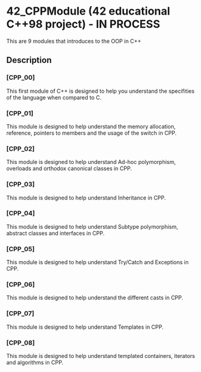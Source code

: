 # 42_CPPModule (42 educational C++98 project) - IN PROCESS
This are 9 modules that introduces to the OOP in C++
## Description
### [CPP_00]
This first module of C++ is designed to help you understand the specifities of the language when compared to C.
### [CPP_01]
This module is designed to help understand the memory allocation, reference, pointers to members and the usage of the switch in CPP.
### [CPP_02]
This module is designed to help understand Ad-hoc polymorphism, overloads and orthodox canonical classes in CPP.
### [CPP_03]
This module is designed to help understand Inheritance in CPP.
### [CPP_04]
This module is designed to help understand Subtype polymorphism, abstract classes and interfaces in CPP.
### [CPP_05]
This module is designed to help understand Try/Catch and Exceptions in CPP.
### [CPP_06]
This module is designed to help understand the different casts in CPP.
### [CPP_07]
This module is designed to help understand Templates in CPP.
### [CPP_08]
This module is designed to help understand templated containers, iterators and algorithms in CPP.
